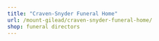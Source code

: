 ```yaml
---
title: "Craven-Snyder Funeral Home"
url: /mount-gilead/craven-snyder-funeral-home/
shop: funeral directors
---
```

